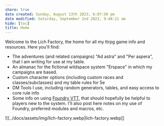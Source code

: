 ```yaml
---
share: true
date created: Sunday, August 13th 2023, 6:07:50 pm
date modified: Saturday, September 2nd 2023, 9:48:21 am
hide: [toc]
title: Home
---
```


Welcome to the Lich Factory, the home for all my ttrpg game info and resources.  Here you'll find:

- The adventures (and related campaigns) "Ad astra" and "Per aspera", that I am writing for use at my table. 
- An almanac for the fictional wildspace system "Erspace" in which my campaigns are based. 
- Custom character options (including custom races and classes/subclasses) and my table rules for 5e
- DM Tools I use, including random generators, tables, and easy access to core rule info 
- Some info on using [Foundry VTT](https://foundryvtt.com), that should hopefully be helpful to players new to the system. I'll also post here notes on my use of Foundry, preferred modules and macros, etc. 

![[../docs/assets/img/lich-factory.webp|lich-factory.webp]]